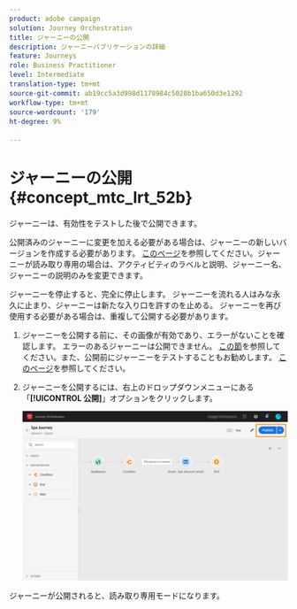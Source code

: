 ```yaml
---
product: adobe campaign
solution: Journey Orchestration
title: ジャーニーの公開
description: ジャーニーパブリケーションの詳細
feature: Journeys
role: Business Practitioner
level: Intermediate
translation-type: tm+mt
source-git-commit: ab19cc5a3d998d1178984c5028b1ba650d3e1292
workflow-type: tm+mt
source-wordcount: '179'
ht-degree: 9%

---
```



# ジャーニーの公開{#concept_mtc_lrt_52b}

ジャーニーは、有効性をテストした後で公開できます。

公開済みのジャーニーに変更を加える必要がある場合は、ジャーニーの新しいバージョンを作成する必要があります。 [このページ](../building-journeys/journey-versions.md)を参照してください。ジャーニーが読み取り専用の場合は、アクティビティのラベルと説明、ジャーニー名、ジャーニーの説明のみを変更できます。

ジャーニーを停止すると、完全に停止します。 ジャーニーを流れる人はみな永久に止まり、ジャーニーは新たな入り口を許すのを止める。 ジャーニーを再び使用する必要がある場合は、重複して公開する必要があります。

1. ジャーニーを公開する前に、その画像が有効であり、エラーがないことを確認します。 エラーのあるジャーニーは公開できません。 [この節](../about/troubleshooting.md#section_h3q_kqk_fhb)を参照してください。また、公開前にジャーニーをテストすることもお勧めします。 [このページ](../building-journeys/testing-the-journey.md)を参照してください。
1. ジャーニーを公開するには、右上のドロップダウンメニューにある「**[!UICONTROL 公開]**」オプションをクリックします。

   ![](../assets/journeyuc1_18.png)

ジャーニーが公開されると、読み取り専用モードになります。
